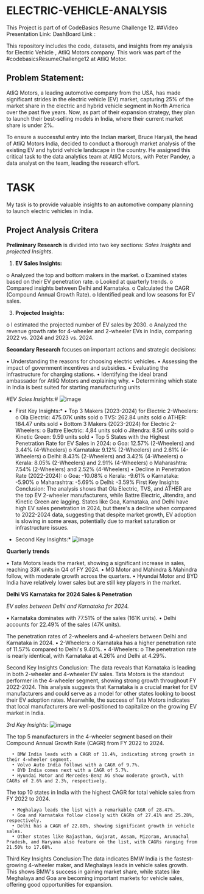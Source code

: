 # ELECTRIC-VEHICLE-ANALYSIS
This Project is part of of CodeBasics Resume Challenge 12.
##Video Presentation Link: 
DashBoard Link : 

This repository includes the code, datasets, and insights from my analysis for Electric Vehicle , AtliQ Motors company. This work was part of the #codebasicsResumeChallenge12 at AtliQ Motor.

## Problem Statement:

AtliQ Motors, a leading automotive company from the USA, has made significant strides in the electric vehicle (EV) market, capturing 25% of the market share in the electric and hybrid vehicle segment in North America over the past five years. Now, as part of their expansion strategy, they plan to launch their best-selling models in India, where their current market share is under 2%.

To ensure a successful entry into the Indian market, Bruce Haryali, the head of AtliQ Motors India, decided to conduct a thorough market analysis of the existing EV and hybrid vehicle landscape in the country. He assigned this critical task to the data analytics team at AtliQ Motors, with Peter Pandey, a data analyst on the team, leading the research effort.

# TASK 
My task is to provide valuable insights to an automotive company planning to launch electric vehicles in India.

## Project Analysis Critera

**Preliminary Research** is divided into two key sections: *Sales Insights* and *projected Insights*.
1.	**EV Sales Insights:**
   
o	Analyzed the top and bottom makers in the market.
o	Examined states based on their EV penetration rate.
o	Looked at quarterly trends.
o	Compared insights between Delhi and Karnataka.
o	Calculated the CAGR (Compound Annual Growth Rate).
o	Identified peak and low seasons for EV sales.

3.	**Projected Insights:**
   
o	I estimated the projected number of EV sales by 2030.
o	Analyzed the revenue growth rate for 4-wheeler and 2-wheeler EVs in India, comparing 2022 vs. 2024 and 2023 vs. 2024.

**Secondary Research** focuses on important actions and strategic decisions:

•	Understanding the reasons for choosing electric vehicles.
•	Assessing the impact of government incentives and subsidies.
•	Evaluating the infrastructure for charging stations.
•	Identifying the ideal brand ambassador for AtliQ Motors and explaining why.
•	Determining which state in India is best suited for starting manufacturing units

#*EV Sales Insights:*#
![image](https://github.com/user-attachments/assets/3c3f670f-5ad7-4bd5-bee8-bf9db02a6f57)

 * First Key Insights:*
   •	Top 3 Makers (2023-2024) for Electric 2-Wheelers:
          o	Ola Electric: 475.07K units sold
          o	TVS: 262.84 units sold
          o	ATHER: 184.47 units sold
•	Bottom 3 Makers (2023-2024) for Electric 2-Wheelers:
          o	Battre Electric: 4,84 units sold
          o	Jitendra: 8.56 units sold
          o	Kinetic Green: 9.59 units sold
•	Top 5 States with the Highest Penetration Rate for EV Sales in 2024:
          o	Goa: 12.57% (2-Wheelers) and 3.44% (4-Wheelers)
          o	Karnataka: 9.12% (2-Wheelers) and 2.61% (4-Wheelers)
          o	Delhi: 8.43% (2-Wheelers) and 3.42% (4-Wheelers)
          o	Kerala: 8.05% (2-Wheelers) and 2.91% (4-Wheelers)
          o	Maharashtra: 7.54% (2-Wheelers) and 2.52% (4-Wheelers)
•	Decline in Penetration Rate (2022-2024):
          o	Goa: -10.08%
          o	Kerala: -9.61%
          o	Karnataka: -5.90%
          o	Maharashtra: -5.69%
          o	Delhi: -3.59%
First Key Insights Conclusion:
The analysis shows that Ola Electric, TVS, and ATHER are the top EV 2-wheeler manufacturers, while Battre Electric, Jitendra, and Kinetic Green are lagging. States like Goa, Karnataka, and Delhi have high EV sales penetration in 2024, but there's a decline when compared to 2022-2024 data, suggesting that despite market growth, EV adoption is slowing in some areas, potentially due to market saturation or infrastructure issues.

* Second Key Insights:*
![image](https://github.com/user-attachments/assets/e9a6209f-f863-4aa5-ad76-3349492b8e0e)

**Quarterly trends**

•	Tata Motors leads the market, showing a significant increase in sales, reaching 33K units in Q4 of FY 2024.
•	MG Motor and Mahindra & Mahindra follow, with moderate growth across the quarters.
•	Hyundai Motor and BYD India have relatively lower sales but are still key players in the market.

**Delhi VS Karnataka for 2024 Sales & Penetration**

*EV sales between Delhi and Karnataka for 2024.*

•	Karnataka dominates with 77.51% of the sales (161K units).
•	Delhi accounts for 22.49% of the sales (47K units).

The penetration rates of 2-wheelers and 4-wheelers between Delhi and Karnataka in 2024.
•	2-Wheelers:
    o	Karnataka has a higher penetration rate of 11.57% compared to Delhi's 9.40%.
•	4-Wheelers:
    o	The penetration rate is nearly identical, with Karnataka at 4.26% and Delhi at 4.29%.

Second Key Insights Conclusion: The data reveals that Karnataka is leading in both 2-wheeler and 4-wheeler EV sales. Tata Motors is the standout performer in the 4-wheeler segment, showing strong growth throughout FY 2022-2024. This analysis suggests that Karnataka is a crucial market for EV manufacturers and could serve as a model for other states looking to boost their EV adoption rates. Meanwhile, the success of Tata Motors indicates that local manufacturers are well-positioned to capitalize on the growing EV market in India.

 *3rd Key Insights:*
 ![image](https://github.com/user-attachments/assets/624c5c58-1650-408d-90f2-498cb348bb54)

 The top 5 manufacturers in the 4-wheeler segment based on their Compound Annual Growth Rate (CAGR) from FY 2022 to 2024.
 
      •	BMW India leads with a CAGR of 11.4%, indicating strong growth in their 4-wheeler segment.
      •	Volvo Auto India follows with a CAGR of 9.7%.
      •	BYD India comes next with a CAGR of 5.7%.
      •	Hyundai Motor and Mercedes-Benz AG show moderate growth, with CAGRs of 2.6% and 2.3%, respectively.

The top 10 states in India with the highest CAGR for total vehicle sales from FY 2022 to 2024.

      •	Meghalaya leads the list with a remarkable CAGR of 28.47%.
      •	Goa and Karnataka follow closely with CAGRs of 27.41% and 25.28%, respectively.
      •	Delhi has a CAGR of 22.88%, showing significant growth in vehicle sales.
      •	Other states like Rajasthan, Gujarat, Assam, Mizoram, Arunachal Pradesh, and Haryana also feature on the list, with CAGRs ranging from 21.50% to 17.68%.


Third Key Insights Conclusion:The data indicates BMW India is the fastest-growing 4-wheeler maker, and Meghalaya leads in vehicle sales growth. This shows BMW's success in gaining market share, while states like Meghalaya and Goa are becoming important markets for vehicle sales, offering good opportunities for expansion.



